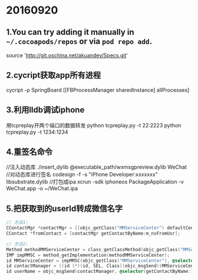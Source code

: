 # 20160920

## 1.You can try adding it manually in `~/.cocoapods/repos` or via `pod repo add`.
source 'http://git.oschina.net/akuandev/Specs.git'

## 2.cycript获取app所有进程
cycript -p SpringBoard
[[FBProcessManager sharedInstance] allProcesses]

## 3.利用lldb调试iphone
用tcpreplay开两个端口的数据转发
python tcpreplay.py -t 22:2223
python tcpreplay.py -t 1234:1234

## 4.重签名命令
//注入动态库
./insert_dylib @executable_path/wxmsgpreview.dylib WeChat
//对动态库进行签名
codesign -f -s "iPhone Developer:xxxxxxx" libsubstrate.dylib
//打包成ipa
xcrun -sdk iphoneos PackageApplication -v WeChat.app -o ~/WeChat.ipa

## 5.把获取到的userId转成微信名字

```objective-c
// 方法1:
CContactMgr *contactMgr = [[objc_getClass("MMServiceCenter") defaultCenter] getService:[objc_getClass("CContactMgr") class]];
CContact *fromContact = [contactMgr getContactByName:m_nsFromUsr];
```

```objective-c
// 方法2:
Method methodMMServiceCenter = class_getClassMethod(objc_getClass("MMServiceCenter"), @selector(defaultCenter));
IMP impMMSC = method_getImplementation(methodMMServiceCenter);
id MMServiceCenter = impMMSC(objc_getClass("MMServiceCenter"), @selector(defaultCenter));
id contactManager = ((id (*)(id, SEL, Class))objc_msgSend)(MMServiceCenter, @selector(getService:),objc_getClass("CContactMgr"));
id userName = objc_msgSend(contactManager, @selector(getContactByName:),m_nsFromUsr);
```